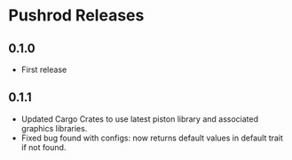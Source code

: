 # Pushrod Releases

## 0.1.0

- First release

## 0.1.1

- Updated Cargo Crates to use latest piston library and associated graphics libraries.
- Fixed bug found with configs: now returns default values in default trait if not found.
